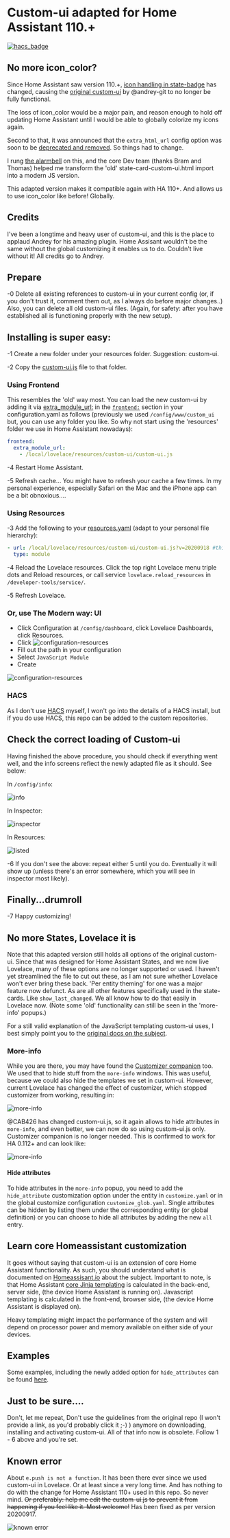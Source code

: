 # Custom-ui adapted for Home Assistant 110.+

[![hacs_badge](https://img.shields.io/badge/HACS-Default-orange.svg)](https://github.com/custom-components/hacs)

## No more icon_color?
Since Home Assistant saw version 110.+, [icon handling in state-badge](https://github.com/home-assistant/frontend/issues/5892#issuecomment-630872617) has changed, causing the [original custom-ui](https://github.com/andrey-git/home-assistant-custom-ui) by @andrey-git to no longer be fully functional. 

The loss of icon_color would be a major pain, and reason enough to hold off updating Home Assistant until I would be able to globally colorize my icons again.

Second to that, it was announced that the `extra_html_url` config option was soon to be [deprecated and removed](https://github.com/home-assistant/frontend/issues/6028). So things had to change.

I rung [the alarmbell](https://github.com/home-assistant/frontend/issues/5892) on this, and the core Dev team (thanks Bram and Thomas) helped me transform the 'old' state-card-custom-ui.html import into a modern JS version. 

This adapted version makes it compatible again with HA 110+. And allows us to use icon_color like before! Globally.

## Credits
I've been a longtime and heavy user of custom-ui, and this is the place to applaud Andrey for his amazing plugin. Home Assisant wouldn't be the same without the global customizing it enables us to do. Couldn't live without it!
All credits go to Andrey.

## Prepare

-0 Delete all existing references to custom-ui in your current config (or, if you don't trust it, comment them out, as I always do before major changes..) Also, you can delete all old custom-ui files. (Again, for safety: after you have established all is functioning properly with the new setup).

## Installing is super easy:

-1 Create a new folder under your resources folder. Suggestion: custom-ui.

-2 Copy the [custom-ui.js](https://github.com/Mariusthvdb/custom-ui/blob/master/custom-ui.js) file to that folder.

### Using Frontend
This resembles the 'old' way most. You can load the new custom-ui by adding it via [extra_module_url:](https://www.home-assistant.io/integrations/frontend/#extra_module_url) in the [`frontend:`](https://www.home-assistant.io/integrations/frontend/) section in your configuration.yaml as follows (previously we used `/config/www/custom_ui` but, you can use any folder you like. So why not start using the 'resources' folder we use in Home Assistant nowadays):

   ```yaml
   frontend:
     extra_module_url:
       - /local/lovelace/resources/custom-ui/custom-ui.js
   ```

-4 Restart Home Assistant.

-5 Refresh cache...
You might have to refresh your cache a few times. In my personal experience, especially Safari on the Mac and the iPhone app can be a bit obnoxious....

### Using Resources
-3 Add the following to your [resources.yaml](https://www.home-assistant.io/lovelace/dashboards-and-views/#resources) (adapt to your personal file hierarchy):

   ```yaml
   - url: /local/lovelace/resources/custom-ui/custom-ui.js?v=20200918 #this v-number should change on each update you do
     type: module
  ```
-4 Reload the Lovelace resources.
Click the top right Lovelace menu triple dots and Reload resources, or call service `lovelace.reload_resources` in `/developer-tools/service/`.

-5 Refresh Lovelace. 

### Or, use The Modern way: UI
- Click Configuration at `/config/dashboard`, click Lovelace Dashboards, click Resources.
- Click
![configuration-resources](https://github.com/Mariusthvdb/custom-ui/blob/master/add.png)
- Fill out the path in your configuration
- Select `JavaScript Module`
- Create

![configuration-resources](https://github.com/Mariusthvdb/custom-ui/blob/master/configuration-resources.png)

### HACS
As I don't use [HACS](https://hacs.xyz) myself, I won't go into the details of a HACS install, but if you do use HACS, this repo can be added to the custom repositories.

## Check the correct loading of Custom-ui
Having finished the above procedure, you should check if everything went well, and the info screens reflect the newly adapted file as it should. See below:

In `/config/info`:

![info](https://github.com/Mariusthvdb/custom-ui/blob/master/info.png)

In Inspector:

![inspector](https://github.com/Mariusthvdb/custom-ui/blob/master/Module-in-Inspector.png)

In Resources:

![listed](https://github.com/Mariusthvdb/custom-ui/blob/master/listed-resources.png)

-6 If you don't see the above: repeat either 5 until you do. Eventually it will show up (unless there's an error somewhere, which you will see in inspector most likely).

## Finally...drumroll
-7 Happy customizing!


## No more States, Lovelace it is
Note that this adapted version still holds all options of the original custom-ui. Since that was designed for Home Assistant   States, and we now live Lovelace, many of these options are no longer supported or used. I haven't yet streamlined the file to cut out these, as I am not sure whether Lovelace won't ever bring these back. 'Per entity theming' for one was a major feature now defunct.
As are all other features specifically used in the state-cards. Like `show_last_changed`. We all know how to do that easily in Lovelace now. (Note some 'old' functionality can still be seen in the 'more-info' popups.)

For a still valid explanation of the JavaScript templating custom-ui uses, I best simply point you to the [original docs on the subject](https://github.com/andrey-git/home-assistant-custom-ui/blob/master/docs/templates.md).

### More-info
 While you are there, you may have found the [Customizer companion](https://github.com/andrey-git/home-assistant-customizer) too. We used that to hide stuff from the `more-info` windows. This was useful, because we could also hide the templates we set in custom-ui. However, current Lovelace has changed the effect of customizer,
 which stopped customizer from working, resulting in:

![more-info](https://github.com/Mariusthvdb/custom-ui/blob/master/templates-in-more-info.png)

@CAB426 has changed custom-ui.js, so it again allows to hide attributes in `more-info`, and even better, we can now do so using custom-ui.js only.
Customizer companion is no longer needed. This is confirmed to work for HA 0.112+ and can look like:

![more-info](https://github.com/Mariusthvdb/custom-ui/blob/master/hidden-templates-in-more-info.png)

#### Hide attributes
To hide attributes in the `more-info` popup, you need to add the `hide_attribute` customization option under the entity in `customize.yaml` or in the global customize configuration `customize_glob.yaml`. 
Single attributes can be hidden by listing them under the corresponding entity (or global definition) or you can choose to hide all attributes by adding the new `all` entry.

## Learn core Homeassistant customization 
It goes without saying that custom-ui is an extension of core Home Assistant functionality. As such, you should understand what is documented on [Homeassisant.io](https://www.home-assistant.io/docs/configuration/customizing-devices/) about the subject. 
Important to note, is that Home Assistant [core Jinja templating](https://home-assistant.io/docs/configuration/templating/) is calculated in the back-end, server side, (the device Home Assistant is running on). Javascript templating is calculated in the front-end, browser side, (the device Home Assistant is displayed on). 

Heavy templating might impact the performance of the system and will depend on processor power and memory available on either side of your devices.

## Examples
Some examples, including the newly added option for `hide_attributes` can be found [here](https://github.com/Mariusthvdb/custom-ui/blob/master/examples.yaml).

## Just to be sure....
Don't, let me repeat, Don't use the guidelines from the original repo (I won't provide a link, as you'd probably click it ;-) ) anymore on downloading, installing and activating custom-ui. All of that info now is obsolete. Follow 1 - 6 above and you're set.

## Known error
About `e.push is not a function`. It has been there ever since we used custom-ui in Lovelace. Or at least since a very long time. And has nothing to do with the change for Home Assistant 110+ used in this repo. So never mind. <strike>Or preferably: help me edit the custom-ui.js to prevent it from happening if you feel like it. Most welcome!</strike>
Has been fixed as per version 20200917.

![known error](https://github.com/Mariusthvdb/custom-ui/blob/master/e.push%20is%20not%20a%20function.png)
